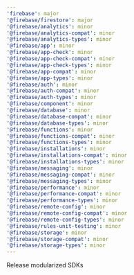 ```yaml
---
'firebase': major
'@firebase/firestore': major
'@firebase/analytics': minor
'@firebase/analytics-compat': minor
'@firebase/analytics-types': minor
'@firebase/app': minor
'@firebase/app-check': minor
'@firebase/app-check-compat': minor
'@firebase/app-check-types': minor
'@firebase/app-compat': minor
'@firebase/app-types': minor
'@firebase/auth': minor
'@firebase/auth-compat': minor
'@firebase/auth-types': minor
'@firebase/component': minor
'@firebase/database': minor
'@firebase/database-compat': minor
'@firebase/database-types': minor
'@firebase/functions': minor
'@firebase/functions-compat': minor
'@firebase/functions-types': minor
'@firebase/installations': minor
'@firebase/installations-compat': minor
'@firebase/installations-types': minor
'@firebase/messaging': minor
'@firebase/messaging-compat': minor
'@firebase/messaging-types': minor
'@firebase/performance': minor
'@firebase/performance-compat': minor
'@firebase/performance-types': minor
'@firebase/remote-config': minor
'@firebase/remote-config-compat': minor
'@firebase/remote-config-types': minor
'@firebase/rules-unit-testing': minor
'@firebase/storage': minor
'@firebase/storage-compat': minor
'@firebase/storage-types': minor
---
```


Release modularized SDKs
